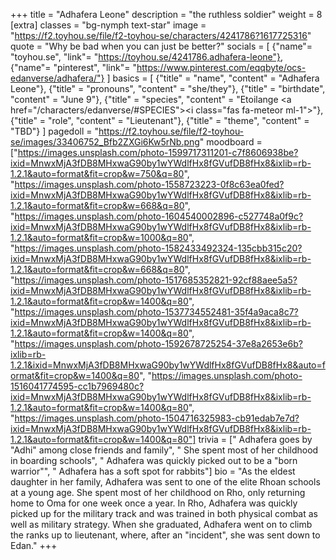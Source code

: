+++
title = "Adhafera Leone"
description = "the ruthless soldier"
weight = 8
[extra]
classes = "bg-nymph text-star"
image = "https://f2.toyhou.se/file/f2-toyhou-se/characters/4241786?1617725316"
quote = "Why be bad when you can just be better?"
socials = [
  {"name"= "toyhou.se", "link"= "https://toyhou.se/4241786.adhafera-leone"},
  {"name"= "pinterest", "link"= "https://www.pinterest.com/eqqbyte/ocs-edanverse/adhafera/"}
]
basics = [
  {"title" = "name", "content" = "Adhafera Leone"},
  {"title" = "pronouns", "content" = "she/they"},
  {"title" = "birthdate", "content" = "June 9"},
  {"title" = "species", "content" = "Etoilange <a href=\"/characters/edanverse/#SPECIES\"><i class=\"fas fa-meteor ml-1\"></i></a>"},
  {"title" = "role", "content" = "Lieutenant"},
  {"title" = "theme", "content" = "TBD"}
]
pagedoll = "https://f2.toyhou.se/file/f2-toyhou-se/images/33406752_Bfb2ZXGi6Kw5rNb.png"
moodboard = ["https://images.unsplash.com/photo-1599717311201-c7f8606938be?ixid=MnwxMjA3fDB8MHxwaG90by1wYWdlfHx8fGVufDB8fHx8&ixlib=rb-1.2.1&auto=format&fit=crop&w=750&q=80", "https://images.unsplash.com/photo-1558723223-0f8c63ea0fed?ixid=MnwxMjA3fDB8MHxwaG90by1wYWdlfHx8fGVufDB8fHx8&ixlib=rb-1.2.1&auto=format&fit=crop&w=668&q=80", "https://images.unsplash.com/photo-1604540002896-c527748a0f9c?ixid=MnwxMjA3fDB8MHxwaG90by1wYWdlfHx8fGVufDB8fHx8&ixlib=rb-1.2.1&auto=format&fit=crop&w=1000&q=80", "https://images.unsplash.com/photo-1582433492324-135cbb315c20?ixid=MnwxMjA3fDB8MHxwaG90by1wYWdlfHx8fGVufDB8fHx8&ixlib=rb-1.2.1&auto=format&fit=crop&w=668&q=80", "https://images.unsplash.com/photo-1517685352821-92cf88aee5a5?ixid=MnwxMjA3fDB8MHxwaG90by1wYWdlfHx8fGVufDB8fHx8&ixlib=rb-1.2.1&auto=format&fit=crop&w=1400&q=80", "https://images.unsplash.com/photo-1537734552481-35f4a9aca8c7?ixid=MnwxMjA3fDB8MHxwaG90by1wYWdlfHx8fGVufDB8fHx8&ixlib=rb-1.2.1&auto=format&fit=crop&w=1400&q=80", "https://images.unsplash.com/photo-1592678725254-37e8a2653e6b?ixlib=rb-1.2.1&ixid=MnwxMjA3fDB8MHxwaG90by1wYWdlfHx8fGVufDB8fHx8&auto=format&fit=crop&w=1400&q=80", "https://images.unsplash.com/photo-1516041774595-cc1b7969480c?ixid=MnwxMjA3fDB8MHxwaG90by1wYWdlfHx8fGVufDB8fHx8&ixlib=rb-1.2.1&auto=format&fit=crop&w=1400&q=80", "https://images.unsplash.com/photo-1504716325983-cb91edab7e7d?ixid=MnwxMjA3fDB8MHxwaG90by1wYWdlfHx8fGVufDB8fHx8&ixlib=rb-1.2.1&auto=format&fit=crop&w=1400&q=80"]
trivia = [" Adhafera goes by \"Adhi\" among close friends and family", " She spent most of her childhood in boarding schools", " Adhafera was quickly picked out to be a \"born warrior\"", " Adhafera has a soft spot for rabbits"]
bio = "As the eldest daughter in her family, Adhafera was sent to one of the elite Rhoan schools at a young age. She spent most of her childhood on Rho, only returning home to Oma for one week once a year. In Rho, Adhafera was quickly picked up for the military track and was trained in both physical combat as well as military strategy. When she graduated, Adhafera went on to climb the ranks up to lieutenant, where, after an \"incident\", she was sent down to Edan."
+++